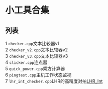 # 小工具合集
## 列表
1 ```checker.cpp```文本比较器v1\
2 ```checker_v2.cpp```文本比较器v2\
3 ```checker_v3.cpp```文本比较器v3\
4 ```clicker.cpp```连点器\
5 ```quick_power.cpp```乘方计算器\
6 ```pingtest.cpp```主机工作状态监视\
7 ```lhr_int_checker.cpp```LHR的高精度对拍[LHR_Int](https://github.com/HaibaraAi-4869/Int_and_Fraction)
